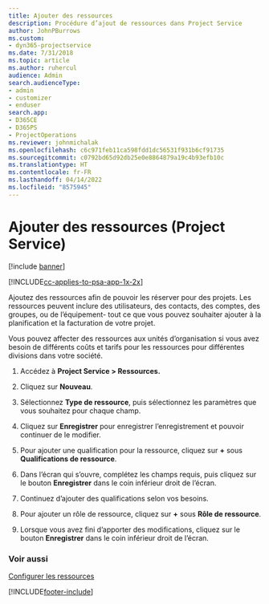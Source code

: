 ```yaml
---
title: Ajouter des ressources
description: Procédure d’ajout de ressources dans Project Service
author: JohnPBurrows
ms.custom:
- dyn365-projectservice
ms.date: 7/31/2018
ms.topic: article
ms.author: ruhercul
audience: Admin
search.audienceType:
- admin
- customizer
- enduser
search.app:
- D365CE
- D365PS
- ProjectOperations
ms.reviewer: johnmichalak
ms.openlocfilehash: c6c971feb11ca598fdd1dc56531f931b6cf91735
ms.sourcegitcommit: c0792bd65d92db25e0e8864879a19c4b93efb10c
ms.translationtype: HT
ms.contentlocale: fr-FR
ms.lasthandoff: 04/14/2022
ms.locfileid: "8575945"
---
```

# <a name="add-resources-project-service"></a>Ajouter des ressources (Project Service)

[!include [banner](../includes/psa-now-project-operations.md)]

[!INCLUDE[cc-applies-to-psa-app-1x-2x](../includes/cc-applies-to-psa-app-1x-2x.md)]

Ajoutez des ressources afin de pouvoir les réserver pour des projets. Les ressources peuvent inclure des utilisateurs, des contacts, des comptes, des groupes, ou de l’équipement- tout ce que vous pouvez souhaiter ajouter à la planification et la facturation de votre projet.  
  
Vous pouvez affecter des ressources aux unités d’organisation si vous avez besoin de différents coûts et tarifs pour les ressources pour différentes divisions dans votre société.  
  
1.  Accédez à **Project Service > Ressources.**  
  
2.  Cliquez sur **Nouveau**.  
  
3.  Sélectionnez **Type de ressource**, puis sélectionnez les paramètres que vous souhaitez pour chaque champ.  
  
4.  Cliquez sur **Enregistrer** pour enregistrer l’enregistrement et pouvoir continuer de le modifier.  
  
5.  Pour ajouter une qualification pour la ressource, cliquez sur **+** sous **Qualifications de ressource**.  
  
6.  Dans l’écran qui s’ouvre, complétez les champs requis, puis cliquez sur le bouton **Enregistrer** dans le coin inférieur droit de l’écran.  
  
7.  Continuez d’ajouter des qualifications selon vos besoins.  
  
8.  Pour ajouter un rôle de ressource, cliquez sur **+** sous **Rôle de ressource**.  
  
9. Lorsque vous avez fini d’apporter des modifications, cliquez sur le bouton **Enregistrer** dans le coin inférieur droit de l’écran.  
  
### <a name="see-also"></a>Voir aussi  
 [Configurer les ressources](../psa/set-up-resources.md)


[!INCLUDE[footer-include](../includes/footer-banner.md)]
